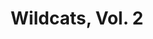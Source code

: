 ---
title: "Wildcats, Vol. 2"
issue: "2"
issue_nr: 2
full_title: Voodoo
subtitle: ""
story_arc: ""
crossover: ""
variant: ""
publisher: DC Comics
creators: 
  - Jeff Mariotte
  - Brandon Choi
  - Jim Lee
release_date: May 1999
release_year: 1999
genre:
  - Action
  - Adventure
  - Super-Heroes
format: Comic
pages: 32
signed_by: ""
price: 2.5
---